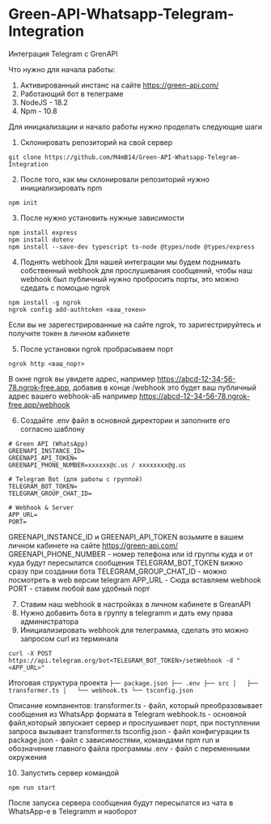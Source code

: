 # Green-API-Whatsapp-Telegram-Integration
Интеграция Telegram с GrenAPI

Что нужно для начала работы:
  1) Активированный инстанс на сайте https://green-api.com/ 
  2) Работающий бот в телеграме
  3) NodeJS - 18.2
  4) Npm - 10.8

Для инициализации и начало работы нужно проделать следующие шаги

1) Склонировать репозиторий на свой сервер 
```
git clone https://github.com/M4mB14/Green-API-Whatsapp-Telegram-Integration
```
2) После того, как мы склонировали репозиторий нужно инициализировать npm
```
npm init
```
3) После нужно установить нужные зависимости
```
npm install express
npm install dotenv
npm install --save-dev typescript ts-node @types/node @types/express
```
4) Поднять webhook
  Для нашей интеграции мы будем поднимать собственный webhook для прослушивания сообщений, чтобы наш webhook был публичный нужно пробросить порты, это можно сдедать с   помоцью ngrok
```
npm install -g ngrok
ngrok config add-authtoken <ваш_токен>
```
  Если вы не зарегестрированные на сайте ngrok, то заригестрируйтесь и получите токен в личном кабинете

5) После установки ngrok пробрасываем порт
```
ngrok http <ваш_порт>
```
  В окне ngrok вы увидете адрес, например https://abcd-12-34-56-78.ngrok-free.app, добавив в конце /webhook это будет ваш публичный адрес вашего webhook-аБ например https://abcd-12-34-56-78.ngrok-free.app/webhook

6) Создайте .env файл в основной директории и заполните его согласно шаблону 
```
# Green API (WhatsApp)
GREENAPI_INSTANCE_ID=
GREENAPI_API_TOKEN=
GREENAPI_PHONE_NUMBER=xxxxxx@c.us / xxxxxxxx@g.us

# Telegram Bot (для работы с группой)
TELEGRAM_BOT_TOKEN=
TELEGRAM_GROUP_CHAT_ID=

# Webhook & Server
APP_URL=
PORT=
```
GREENAPI_INSTANCE_ID и GREENAPI_API_TOKEN возьмите в вашем личном кабинете на сайте https://green-api.com/
GREENAPI_PHONE_NUMBER - номер телефона или id группы куда и от куда будут пересылатся сообщения 
TELEGRAM_BOT_TOKEN вижно сразу при создании бота
TELEGRAM_GROUP_CHAT_ID - можно посмотреть в web версии telegram
APP_URL - Сюда вставляем webhook
PORT - ставим любой вам удобный порт 

7) Ставим наш webhook в настройках в личном кабинете в GreanAPI
8) Нужно добавить бота в группу в telegramm и дать ему права администратора
9) Инициализировать webhook для телеграмма, сделать это можно запросом curl из терминала 
```
curl -X POST   https://api.telegram.org/bot<TELEGRAM_BOT_TOKEN>/setWebhook -d "<APP_URL>"
```


Итоговая структура проекта 
      ```
      ├── package.json
      ├── .env
      ├── src
      │   ├── transformer.ts
      │   └── webhook.ts
      └── tsconfig.json
      ```

Описание компанентов:
  transformer.ts - файл, который преобразовывает сообщения из WhatsApp формата в Telegram 
  webhook.ts - основной файл,который звпускает сервер и прослушивает порт, при поступлении запроса вызывает transformer.ts
  tsconfig.json - файл конфигурации ts
  package.json - файл с зависимостями, командами npm run и обозначение главного файла программы
  .env - файл с переменными окружения
  
10) Запустить сервер командой 
```
npm run start
```


После запуска сервера сообщения будут пересылатся из чата в WhatsApp-е в Telegramm и наоборот
